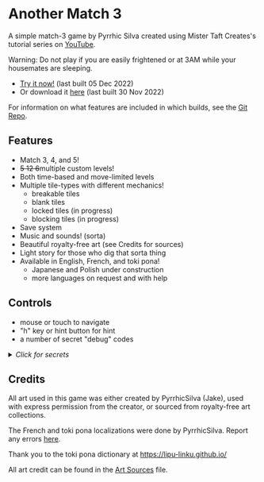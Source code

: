 # Another Match 3

A simple match-3 game by Pyrrhic Silva created using Mister Taft Creates's tutorial series on [YouTube](https://youtube.com/playlist?list=PL4vbr3u7UKWrxEz75MqmTDd899cYAvQ_B).

Warning: Do not play if you are easily frightened or at 3AM while your housemates are sleeping.

* [Try it now!](https://pyrrhicshadow.github.io/Another-Match-3/Builds/Another%20Match%203%20WebGL/index.html) (last built 05 Dec 2022)
* Or download it [here](https://github.com/PyrrhicShadow/Another-Match-3/tree/main/Builds/Another%20Match%203%20PC.zip) (last built 30 Nov 2022)

For information on what features are included in which builds, see the [Git Repo](https://github.com/PyrrhicShadow/Another-Match-3). 

## Features

* Match 3, 4, and 5! 
* <s>5 12 6</s>multiple custom levels!
* Both time-based and move-limited levels 
* Multiple tile-types with different mechanics!
    * breakable tiles
    * blank tiles
    * locked tiles (in progress)
    * blocking tiles (in progress)
* Save system
* Music and sounds! (sorta) 
* Beautiful royalty-free art (see Credits for sources)
* Light story for those who dig that sorta thing
* Available in English, French, and toki pona!
    * Japanese and Polish under construction
    * more languages on request and with help

## Controls 

* mouse or touch to navigate 
* "h" key or hint button for hint 
* a number of secret "debug" codes 

<details>
    <summary><i>Click for secrets</i></summary>

<p>These are technically debugging tools but I left them in here as cheat-codes/easter eggs. Have fun!</p>

<ul>
    <li> "s" key to shuffle the board </li>
        <ul>
            <li> shuffle happens automatically at deadlock, but manual shuffle is helpful if looking for a specific configuration</li>
        </ul>
    <li> bomb commands (turns the piece the mouse is hovering over into said bomb)</li>
        <ul>
            <li> "c" key for color bomb</li>
            <li> "a" key for adjacent bomb</li>
            <li> right or left arrow key for row bomb</li>
            <li> up or down arrow key for col bomb </li>
            <li> right-mouse to unmake bomb </li>
        </ul>
</ul>

</details>

## Credits 

All art used in this game was either created by PyrrhicSilva (Jake), used with express permission from the creator, or sourced from royalty-free art collections. 

The French and toki pona localizations were done by PyrrhicSilva. Report any errors [here](https://forms.gle/twwYvKxhxmNrm1hcA). 

Thank you to the toki pona dictionary at https://lipu-linku.github.io/

All art credit can be found in the [Art Sources](https://pyrrhicshadow.github.io/Another-Match-3/Assets/Art/artSources) file.

